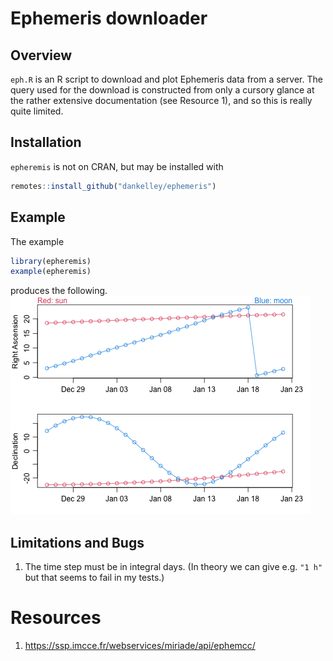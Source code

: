 # Ephemeris downloader

## Overview

`eph.R` is an R script to download and plot Ephemeris data from a server.  The
query used for the download is constructed from only a cursory glance at the
rather extensive documentation (see Resource 1), and so this is really quite
limited.

## Installation

`epheremis` is not on CRAN, but may be installed with
```R
remotes::install_github("dankelley/ephemeris")
```

## Example

The example
```R
library(epheremis)
example(epheremis)
```
produces the following.
![dan](ex1.png)

## Limitations and Bugs

1. The time step must be in integral days. (In theory we can give e.g. `"1 h"`
   but that seems to fail in my tests.)

# Resources

1. https://ssp.imcce.fr/webservices/miriade/api/ephemcc/

